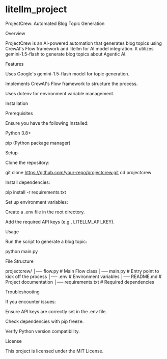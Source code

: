 # litellm_project

ProjectCrew: Automated Blog Topic Generation

Overview

ProjectCrew is an AI-powered automation that generates blog topics using CrewAI's Flow framework and litellm for AI model integration. It utilizes gemini-1.5-flash to generate blog topics about Agentic AI.

Features

Uses Google's gemini-1.5-flash model for topic generation.

Implements CrewAI's Flow framework to structure the process.

Uses dotenv for environment variable management.

Installation

Prerequisites

Ensure you have the following installed:

Python 3.8+

pip (Python package manager)

Setup

Clone the repository:

git clone https://github.com/your-repo/projectcrew.git
cd projectcrew

Install dependencies:

pip install -r requirements.txt

Set up environment variables:

Create a .env file in the root directory.

Add the required API keys (e.g., LITELLM_API_KEY).

Usage

Run the script to generate a blog topic:

python main.py

File Structure

projectcrew/
│── flow.py        # Main Flow class
│── main.py        # Entry point to kick off the process
│── .env           # Environment variables
│── README.md      # Project documentation
│── requirements.txt # Required dependencies

Troubleshooting

If you encounter issues:

Ensure API keys are correctly set in the .env file.

Check dependencies with pip freeze.

Verify Python version compatibility.

License

This project is licensed under the MIT License.
